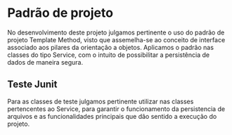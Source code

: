 # Padrão de projeto
No desenvolvimento deste projeto julgamos pertinente o uso do padrão de projeto Template Method, visto que assemelha-se ao conceito de interface associado aos pilares da orientação a objetos. Aplicamos o padrão nas
classes do tipo Service, com o intuito de possibilitar a persistência de dados de maneira segura.
## Teste Junit
Para as classes de teste julgamos pertinente utilizar nas classes pertencentes ao Service, para garantir o funcionamento da persistencia de arquivos e as funcionalidades principais que dão sentido a execução do projeto.
